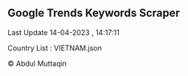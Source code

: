 

## Google Trends Keywords Scraper 
 
Last Update 14-04-2023 , 14:17:11

Country List :
VIETNAM.json



© Abdul Muttaqin 
